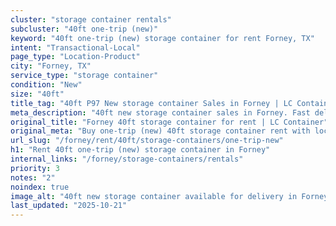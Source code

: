 ```yaml
---
cluster: "storage container rentals"
subcluster: "40ft one-trip (new)"
keyword: "40ft one-trip (new) storage container for rent Forney, TX"
intent: "Transactional-Local"
page_type: "Location-Product"
city: "Forney, TX"
service_type: "storage container"
condition: "New"
size: "40ft"
title_tag: "40ft P97 New storage container Sales in Forney | LC Container"
meta_description: "40ft new storage container sales in Forney. Fast delivery, competitive pricing. Serving storage containers area. Quote ID: UQ0. Call (214) 524-4168 for your free quote today."
original_title: "Forney 40ft storage container for rent | LC Container"
original_meta: "Buy one-trip (new) 40ft storage container rent with local delivery in Forney, TX. LC Container — local Since 2003. Request a fast quote today."
url_slug: "/forney/rent/40ft/storage-containers/one-trip-new"
h1: "Rent 40ft one-trip (new) storage container in Forney"
internal_links: "/forney/storage-containers/rentals"
priority: 3
notes: "2"
noindex: true
image_alt: "40ft new storage container available for delivery in Forney"
last_updated: "2025-10-21"
---
```


<!-- TODO: Add unique city/inventory copy, images, and internal links here. -->
